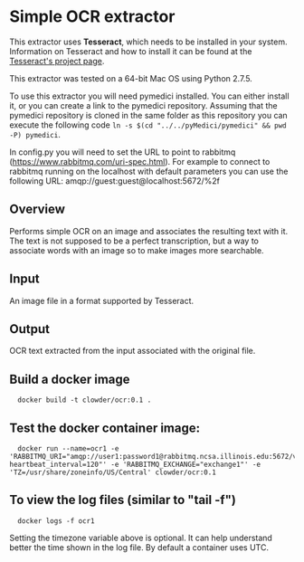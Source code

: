 # Simple OCR extractor

This extractor uses **Tesseract**, which needs to be installed in your system. Information on Tesseract and how to install it can be found at the [Tesseract's project page](http://code.google.com/p/tesseract-ocr/).

This extractor was tested on a 64-bit Mac OS using Python 2.7.5.

To use this extractor you will need pymedici installed. You can either install it, or you can create a link to the pymedici repository. Assuming that the pymedici repository is cloned in the same folder as this repository you can execute the following code `ln -s $(cd "../../pyMedici/pymedici" && pwd -P) pymedici`.

In config.py you will need to set the URL to point to rabbitmq (https://www.rabbitmq.com/uri-spec.html). For example to connect to rabbitmq running on the localhost with default parameters you can use the following URL: amqp://guest:guest@localhost:5672/%2f
 
## Overview

Performs simple OCR on an image and associates the resulting text with it. The text is not supposed to be a perfect transcription, but a way to associate words with an image so to make images more searchable.

## Input
An image file in a format supported by Tesseract.

## Output
OCR text extracted from the input associated with the original file.


## Build a docker image

      docker build -t clowder/ocr:0.1 .

## Test the docker container image:

      docker run --name=ocr1 -e 'RABBITMQ_URI="amqp://user1:password1@rabbitmq.ncsa.illinois.edu:5672/vhost1?heartbeat_interval=120"' -e 'RABBITMQ_EXCHANGE="exchange1"' -e 'TZ=/usr/share/zoneinfo/US/Central' clowder/ocr:0.1

## To view the log files (similar to "tail -f")

      docker logs -f ocr1

  Setting the timezone variable above is optional. It can help
  understand better the time shown in the log file. By default
  a container uses UTC.
